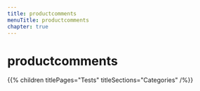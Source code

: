 ```yaml
---
title: productcomments
menuTitle: productcomments
chapter: true
---
```


# productcomments

{{% children titlePages="Tests" titleSections="Categories" /%}}